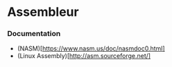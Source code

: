 # Assembleur

### Documentation

* (NASM)[https://www.nasm.us/doc/nasmdoc0.html]
* (Linux Assembly)[http://asm.sourceforge.net/]

